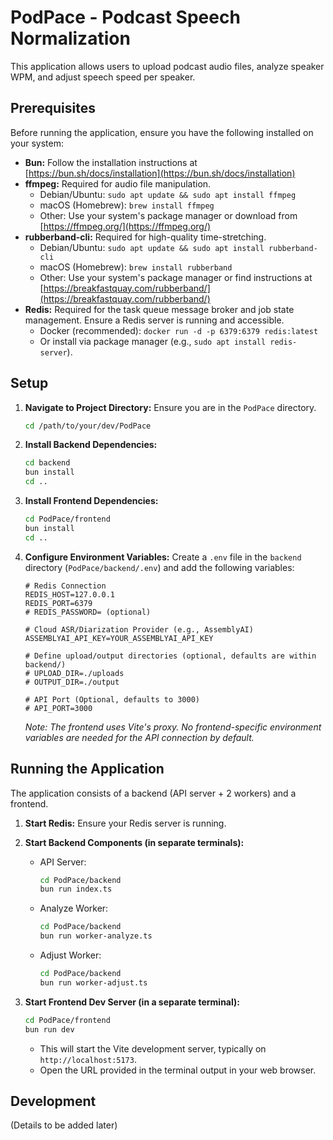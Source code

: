 # PodPace - Podcast Speech Normalization

This application allows users to upload podcast audio files, analyze speaker WPM, and adjust speech speed per speaker.

## Prerequisites

Before running the application, ensure you have the following installed on your system:

*   **Bun:** Follow the installation instructions at [https://bun.sh/docs/installation](https://bun.sh/docs/installation)
*   **ffmpeg:** Required for audio file manipulation.
    *   Debian/Ubuntu: `sudo apt update && sudo apt install ffmpeg`
    *   macOS (Homebrew): `brew install ffmpeg`
    *   Other: Use your system's package manager or download from [https://ffmpeg.org/](https://ffmpeg.org/)
*   **rubberband-cli:** Required for high-quality time-stretching.
    *   Debian/Ubuntu: `sudo apt update && sudo apt install rubberband-cli`
    *   macOS (Homebrew): `brew install rubberband`
    *   Other: Use your system's package manager or find instructions at [https://breakfastquay.com/rubberband/](https://breakfastquay.com/rubberband/)
*   **Redis:** Required for the task queue message broker and job state management. Ensure a Redis server is running and accessible.
    *   Docker (recommended): `docker run -d -p 6379:6379 redis:latest`
    *   Or install via package manager (e.g., `sudo apt install redis-server`).

## Setup

1.  **Navigate to Project Directory:**
    Ensure you are in the `PodPace` directory.
    ```bash
    cd /path/to/your/dev/PodPace
    ```
2.  **Install Backend Dependencies:**
    ```bash
    cd backend
    bun install
    cd ..
    ```
3.  **Install Frontend Dependencies:**
    ```bash
    cd PodPace/frontend
    bun install
    cd ..
    ```
4.  **Configure Environment Variables:**
    Create a `.env` file in the `backend` directory (`PodPace/backend/.env`) and add the following variables:

    ```dotenv
    # Redis Connection
    REDIS_HOST=127.0.0.1
    REDIS_PORT=6379
    # REDIS_PASSWORD= (optional)

    # Cloud ASR/Diarization Provider (e.g., AssemblyAI)
    ASSEMBLYAI_API_KEY=YOUR_ASSEMBLYAI_API_KEY

    # Define upload/output directories (optional, defaults are within backend/)
    # UPLOAD_DIR=./uploads
    # OUTPUT_DIR=./output

    # API Port (Optional, defaults to 3000)
    # API_PORT=3000
    ```

    *Note: The frontend uses Vite's proxy. No frontend-specific environment variables are needed for the API connection by default.*

## Running the Application

The application consists of a backend (API server + 2 workers) and a frontend.

1.  **Start Redis:** Ensure your Redis server is running.

2.  **Start Backend Components (in separate terminals):**
    *   API Server:
        ```bash
        cd PodPace/backend
        bun run index.ts
        ```
    *   Analyze Worker:
        ```bash
        cd PodPace/backend
        bun run worker-analyze.ts
        ```
    *   Adjust Worker:
        ```bash
        cd PodPace/backend
        bun run worker-adjust.ts
        ```

3.  **Start Frontend Dev Server (in a separate terminal):**
    ```bash
    cd PodPace/frontend
    bun run dev
    ```
    *   This will start the Vite development server, typically on `http://localhost:5173`.
    *   Open the URL provided in the terminal output in your web browser.

## Development

(Details to be added later)

